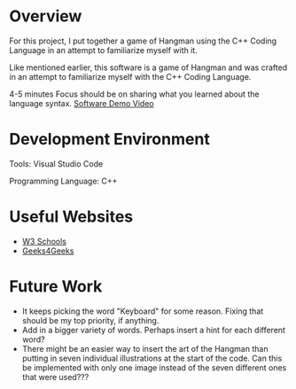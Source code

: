 # Overview

For this project, I put together a game of Hangman using the C++ Coding Language in an attempt to familiarize myself with it.

Like mentioned earlier, this software is a game of Hangman and was crafted in an attempt to familiarize myself with the C++ Coding Language.


4-5 minutes
Focus should be on sharing what you learned about the language syntax.
[Software Demo Video](http://youtube.link.goes.here)


# Development Environment

Tools: Visual Studio Code

Programming Language: C++


# Useful Websites

- [W3 Schools](https://www.w3schools.com/cpp/default.asp)
- [Geeks4Geeks](https://www.geeksforgeeks.org/hangman-game-in-c/)


# Future Work

- It keeps picking the word "Keyboard" for some reason. Fixing that should be my top priority, if anything.
- Add in a bigger variety of words. Perhaps insert a hint for each different word?
- There might be an easier way to insert the art of the Hangman than putting in seven individual illustrations at the start of the code. Can this be implemented with only one image instead of the seven different ones that were used???